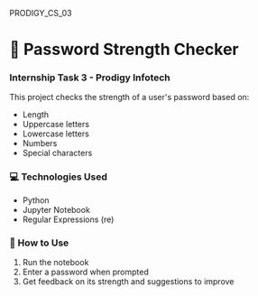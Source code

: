 PRODIGY_CS_03
# 🔐 Password Strength Checker

### Internship Task 3 - Prodigy Infotech

This project checks the strength of a user's password based on:
- Length
- Uppercase letters
- Lowercase letters
- Numbers
- Special characters

### 💻 Technologies Used
- Python
- Jupyter Notebook
- Regular Expressions (re)

### 🧪 How to Use
1. Run the notebook
2. Enter a password when prompted
3. Get feedback on its strength and suggestions to improve

